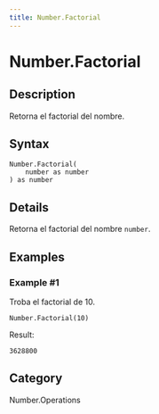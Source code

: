 ```yaml
---
title: Number.Factorial
---
```


# Number.Factorial


## Description

Retorna el factorial del nombre.


## Syntax

```powerquery
Number.Factorial(
    number as number
) as number
```


## Details

Retorna el factorial del nombre <code>number</code>.


## Examples

### Example #1 
Troba el factorial de 10.
```powerquery
Number.Factorial(10)
```

Result: 
```powerquery
3628800
```




## Category
Number.Operations
